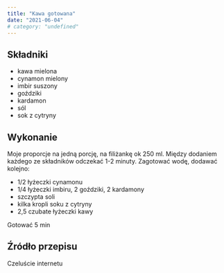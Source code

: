 ```yaml
---
title: "Kawa gotowana"
date: "2021-06-04"
# category: "undefined"
---
```


## Składniki

- kawa mielona
- cynamon mielony
- imbir suszony
- goździki
- kardamon
- sól
- sok z cytryny

## Wykonanie

Moje proporcje na jedną porcję, na filiżankę ok 250 ml. Między dodaniem każdego ze składników odczekać 1-2 minuty. Zagotować wodę, dodawać kolejno:

- 1/2 łyżeczki cynamonu
- 1/4 łyżeczki imbiru, 2 goździki, 2 kardamony
- szczypta soli
- kilka kropli soku z cytryny
- 2,5 czubate łyżeczki kawy

Gotować 5 min

## Źródło przepisu

Czeluście internetu
